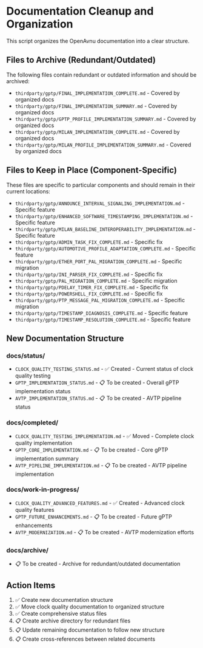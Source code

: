 # Documentation Cleanup and Organization

This script organizes the OpenAvnu documentation into a clear structure.

## Files to Archive (Redundant/Outdated)

The following files contain redundant or outdated information and should be archived:

- `thirdparty/gptp/FINAL_IMPLEMENTATION_COMPLETE.md` - Covered by organized docs
- `thirdparty/gptp/FINAL_IMPLEMENTATION_SUMMARY.md` - Covered by organized docs
- `thirdparty/gptp/GPTP_PROFILE_IMPLEMENTATION_SUMMARY.md` - Covered by organized docs
- `thirdparty/gptp/MILAN_IMPLEMENTATION_COMPLETE.md` - Covered by organized docs
- `thirdparty/gptp/MILAN_PROFILE_IMPLEMENTATION_SUMMARY.md` - Covered by organized docs

## Files to Keep in Place (Component-Specific)

These files are specific to particular components and should remain in their current locations:

- `thirdparty/gptp/ANNOUNCE_INTERVAL_SIGNALING_IMPLEMENTATION.md` - Specific feature
- `thirdparty/gptp/ENHANCED_SOFTWARE_TIMESTAMPING_IMPLEMENTATION.md` - Specific feature
- `thirdparty/gptp/MILAN_BASELINE_INTEROPERABILITY_IMPLEMENTATION.md` - Specific feature
- `thirdparty/gptp/ADMIN_TASK_FIX_COMPLETE.md` - Specific fix
- `thirdparty/gptp/AUTOMOTIVE_PROFILE_ADAPTATION_COMPLETE.md` - Specific feature
- `thirdparty/gptp/ETHER_PORT_PAL_MIGRATION_COMPLETE.md` - Specific migration
- `thirdparty/gptp/INI_PARSER_FIX_COMPLETE.md` - Specific fix
- `thirdparty/gptp/PAL_MIGRATION_COMPLETE.md` - Specific migration
- `thirdparty/gptp/PDELAY_TIMER_FIX_COMPLETE.md` - Specific fix
- `thirdparty/gptp/POWERSHELL_FIX_COMPLETE.md` - Specific fix
- `thirdparty/gptp/PTP_MESSAGE_PAL_MIGRATION_COMPLETE.md` - Specific migration
- `thirdparty/gptp/TIMESTAMP_DIAGNOSIS_COMPLETE.md` - Specific feature
- `thirdparty/gptp/TIMESTAMP_RESOLUTION_COMPLETE.md` - Specific feature

## New Documentation Structure

### docs/status/
- `CLOCK_QUALITY_TESTING_STATUS.md` - ✅ Created - Current status of clock quality testing
- `GPTP_IMPLEMENTATION_STATUS.md` - 📋 To be created - Overall gPTP implementation status
- `AVTP_IMPLEMENTATION_STATUS.md` - 📋 To be created - AVTP pipeline status

### docs/completed/
- `CLOCK_QUALITY_TESTING_IMPLEMENTATION.md` - ✅ Moved - Complete clock quality implementation
- `GPTP_CORE_IMPLEMENTATION.md` - 📋 To be created - Core gPTP implementation summary
- `AVTP_PIPELINE_IMPLEMENTATION.md` - 📋 To be created - AVTP pipeline implementation

### docs/work-in-progress/
- `CLOCK_QUALITY_ADVANCED_FEATURES.md` - ✅ Created - Advanced clock quality features
- `GPTP_FUTURE_ENHANCEMENTS.md` - 📋 To be created - Future gPTP enhancements
- `AVTP_MODERNIZATION.md` - 📋 To be created - AVTP modernization efforts

### docs/archive/
- 📋 To be created - Archive for redundant/outdated documentation

## Action Items

1. ✅ Create new documentation structure
2. ✅ Move clock quality documentation to organized structure
3. ✅ Create comprehensive status files
4. 📋 Create archive directory for redundant files
5. 📋 Update remaining documentation to follow new structure
6. 📋 Create cross-references between related documents
